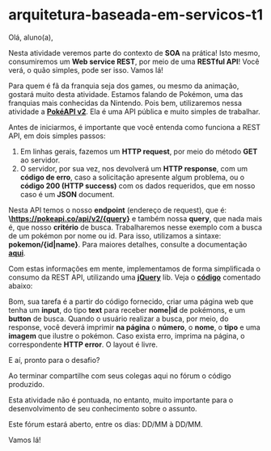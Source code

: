 # arquitetura-baseada-em-servicos-t1

Olá, aluno(a),

Nesta atividade veremos parte do contexto de **SOA** na prática! Isto mesmo, consumiremos um **Web service REST**, por meio de uma **RESTful API**! Você verá, o quão simples, pode ser isso. Vamos lá!

Para quem é fã da franquia seja dos games, ou mesmo da animação, gostará muito desta atividade. Estamos falando de Pokémon, uma das franquias mais conhecidas da Nintendo. Pois bem, utilizaremos nessa atividade a [**PokéAPI v2**](https://pokeapi.co/). Ela é uma API pública e muito simples de trabalhar.

Antes de iniciarmos, é importante que você entenda como funciona a REST API, em dois simples passos:

1. Em linhas gerais, fazemos um **HTTP request**, por meio do método **GET** ao servidor.
2. O servidor, por sua vez, nos devolverá um **HTTP response**, com um **código de erro**, caso a solicitação apresente algum problema, ou o **código 200 (HTTP success)** com os dados requeridos, que em nosso caso é um **JSON** document.

Nesta API temos o nosso **endpoint** (endereço de request), que é: **\https://pokeapi.co/api/v2/{query}** e também nossa **query**, que nada mais é, que nosso **critério** de busca. Trabalharemos nesse exemplo com a busca de um pokémon por nome ou id. Para isso, utilizamos a sintaxe: **pokemon/{id|name}**. Para maiores detalhes, consulte a documentação [**aqui**](https://pokeapi.co/docs/v2).

Com estas informações em mente, implementamos de forma simplificada o consumo da REST API, utilizando uma [**jQuery**](https://jquery.com/) lib. Veja o [**código**](https://assets/code.html) comentado abaixo:

Bom, sua tarefa é a partir do código fornecido, criar uma página web que tenha um **input**, do tipo **text** para receber **nome|id** de pokémons, e um **button** de busca. Quando o usuário realizar a busca, por meio, do response, você deverá imprimir **na página** o **número**, o **nome**, o **tipo** e uma **imagem** que ilustre o pokémon. Caso exista erro, imprima na página, o correspondente **HTTP error**. O layout é livre.

E aí, pronto para o desafio?

Ao terminar compartilhe com seus colegas aqui no fórum o código produzido.

Esta atividade não é pontuada, no entanto, muito importante para o desenvolvimento de seu conhecimento sobre o assunto.

Este fórum estará aberto, entre os dias: DD/MM à DD/MM.

Vamos lá!
